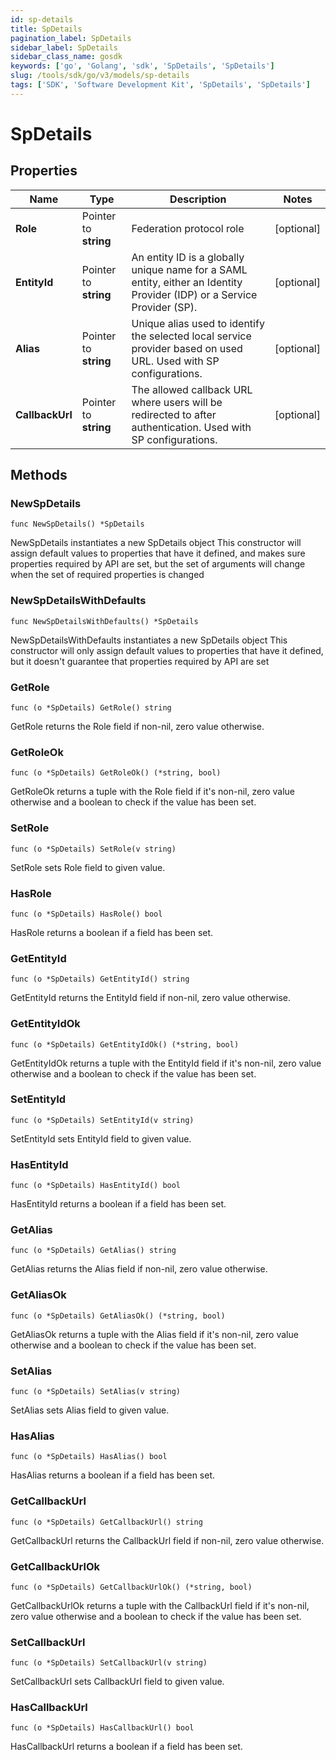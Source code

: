 ```yaml
---
id: sp-details
title: SpDetails
pagination_label: SpDetails
sidebar_label: SpDetails
sidebar_class_name: gosdk
keywords: ['go', 'Golang', 'sdk', 'SpDetails', 'SpDetails'] 
slug: /tools/sdk/go/v3/models/sp-details
tags: ['SDK', 'Software Development Kit', 'SpDetails', 'SpDetails']
---
```


# SpDetails

## Properties

Name | Type | Description | Notes
------------ | ------------- | ------------- | -------------
**Role** | Pointer to **string** | Federation protocol role | [optional] 
**EntityId** | Pointer to **string** | An entity ID is a globally unique name for a SAML entity, either an Identity Provider (IDP) or a Service Provider (SP). | [optional] 
**Alias** | Pointer to **string** | Unique alias used to identify the selected local service provider based on used URL. Used with SP configurations. | [optional] 
**CallbackUrl** | Pointer to **string** | The allowed callback URL where users will be redirected to after authentication. Used with SP configurations. | [optional] 

## Methods

### NewSpDetails

`func NewSpDetails() *SpDetails`

NewSpDetails instantiates a new SpDetails object
This constructor will assign default values to properties that have it defined,
and makes sure properties required by API are set, but the set of arguments
will change when the set of required properties is changed

### NewSpDetailsWithDefaults

`func NewSpDetailsWithDefaults() *SpDetails`

NewSpDetailsWithDefaults instantiates a new SpDetails object
This constructor will only assign default values to properties that have it defined,
but it doesn't guarantee that properties required by API are set

### GetRole

`func (o *SpDetails) GetRole() string`

GetRole returns the Role field if non-nil, zero value otherwise.

### GetRoleOk

`func (o *SpDetails) GetRoleOk() (*string, bool)`

GetRoleOk returns a tuple with the Role field if it's non-nil, zero value otherwise
and a boolean to check if the value has been set.

### SetRole

`func (o *SpDetails) SetRole(v string)`

SetRole sets Role field to given value.

### HasRole

`func (o *SpDetails) HasRole() bool`

HasRole returns a boolean if a field has been set.

### GetEntityId

`func (o *SpDetails) GetEntityId() string`

GetEntityId returns the EntityId field if non-nil, zero value otherwise.

### GetEntityIdOk

`func (o *SpDetails) GetEntityIdOk() (*string, bool)`

GetEntityIdOk returns a tuple with the EntityId field if it's non-nil, zero value otherwise
and a boolean to check if the value has been set.

### SetEntityId

`func (o *SpDetails) SetEntityId(v string)`

SetEntityId sets EntityId field to given value.

### HasEntityId

`func (o *SpDetails) HasEntityId() bool`

HasEntityId returns a boolean if a field has been set.

### GetAlias

`func (o *SpDetails) GetAlias() string`

GetAlias returns the Alias field if non-nil, zero value otherwise.

### GetAliasOk

`func (o *SpDetails) GetAliasOk() (*string, bool)`

GetAliasOk returns a tuple with the Alias field if it's non-nil, zero value otherwise
and a boolean to check if the value has been set.

### SetAlias

`func (o *SpDetails) SetAlias(v string)`

SetAlias sets Alias field to given value.

### HasAlias

`func (o *SpDetails) HasAlias() bool`

HasAlias returns a boolean if a field has been set.

### GetCallbackUrl

`func (o *SpDetails) GetCallbackUrl() string`

GetCallbackUrl returns the CallbackUrl field if non-nil, zero value otherwise.

### GetCallbackUrlOk

`func (o *SpDetails) GetCallbackUrlOk() (*string, bool)`

GetCallbackUrlOk returns a tuple with the CallbackUrl field if it's non-nil, zero value otherwise
and a boolean to check if the value has been set.

### SetCallbackUrl

`func (o *SpDetails) SetCallbackUrl(v string)`

SetCallbackUrl sets CallbackUrl field to given value.

### HasCallbackUrl

`func (o *SpDetails) HasCallbackUrl() bool`

HasCallbackUrl returns a boolean if a field has been set.


